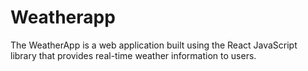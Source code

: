 # Weatherapp
The WeatherApp is a web application built using the React JavaScript library that provides real-time weather information to users.
